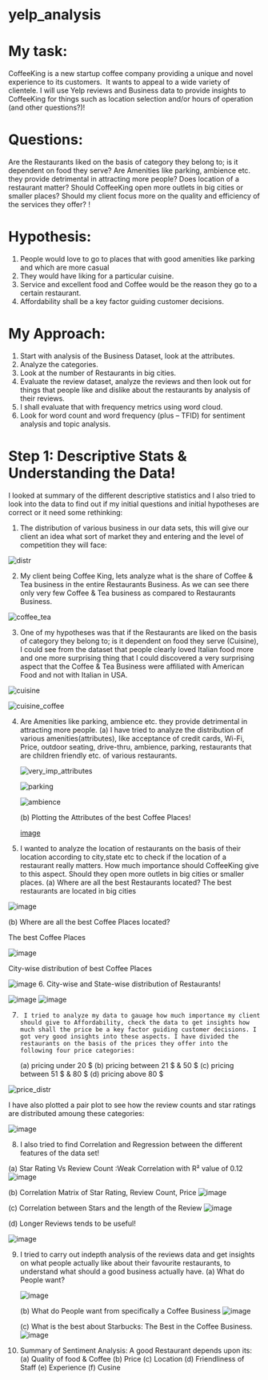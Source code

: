 # yelp_analysis
# My task:

CoffeeKing is a new startup coffee company providing a unique and novel experience to its customers.  
It wants to appeal to a wide variety of clientele. 
I will use Yelp reviews and Business data to provide insights to CoffeeKing for things such as location selection and/or hours of operation (and other questions?)!

# Questions:
Are the Restaurants liked on the basis of category they belong to; is it dependent on food they serve?
Are Amenities like parking, ambience etc. they provide detrimental in attracting more people? 
Does location of a restaurant matter? Should CoffeeKing open more outlets in big cities or smaller places?
Should my client focus more on the quality and efficiency of the services they offer?
!



# Hypothesis:
1.	People would love to go to places that with good amenities like parking and which are more casual
2.	They would have liking for a particular cuisine.
3.	 Service and excellent food and Coffee would be the reason they go to a certain restaurant.
4.	Affordability shall be a key factor guiding customer decisions.

# My Approach:
1.  Start with analysis of the Business Dataset, look at the attributes.
2.  Analyze the categories.
3.  Look at the number of Restaurants in big cities.
4.  Evaluate the review dataset, analyze the reviews and then look out for things that people like and dislike about the restaurants by analysis of their reviews.
5.  I shall evaluate that with frequency metrics using word cloud.
6.  Look for word count and word frequency (plus – TFID) for sentiment analysis and topic analysis.


# Step 1: Descriptive Stats & Understanding the Data!

I looked at summary of the different descriptive statistics and I also tried to look into the data to find out if my 
initial questions and initial hypotheses are correct or it need some rethinking:

1.	The distribution of various business in our data sets, this will give our client an idea what sort of market they 
and entering and the level of competition they will face: 





![distr](https://user-images.githubusercontent.com/81987445/192219489-51985449-49e9-4470-9675-102e42de63d5.jpg)







2.	My client being Coffee King, lets analyze what is the share of Coffee & Tea business in the entire Restaurants Business. As we can see there only very few Coffee & Tea business as compared to Restaurants Business.

![coffee_tea](https://user-images.githubusercontent.com/81987445/192219582-6029d4a0-c16b-4282-8bf2-6ce66cdef057.jpg)

 
3.	One of my hypotheses was that if the Restaurants are liked on the basis of category they belong to; is it dependent on food they serve (Cuisine), I could see from the dataset that people clearly loved Italian food more and one more surprising thing that I could discovered a very surprising aspect that the Coffee & Tea Business were affiliated with American Food and not with Italian in USA.



![cuisine](https://user-images.githubusercontent.com/81987445/192219649-31be693e-e2f4-4f27-8812-bc56bb88a564.jpg)




![cuisine_coffee](https://user-images.githubusercontent.com/81987445/192219665-0232c8de-d128-4d41-a6be-3684b53e9d41.jpg)


4.	Are Amenities like parking, ambience etc. they provide detrimental in attracting more people. 
    (a) I have tried to analyze the distribution of various amenities(attributes), like acceptance of credit cards, Wi-Fi, Price, outdoor seating, drive-thru, ambience,            parking, restaurants that are children friendly etc. of various restaurants.





      ![very_imp_attributes](https://user-images.githubusercontent.com/81987445/192219702-e6c5c572-e2ef-4923-973e-94d19c413061.jpg)


 

      ![parking](https://user-images.githubusercontent.com/81987445/192219719-5e5d738d-3dc0-48d3-a8d1-202a38e79fad.jpg)

 

      ![ambience](https://user-images.githubusercontent.com/81987445/192219772-319388ee-078d-46d2-8128-320a0e31b4ab.jpg)
 
 
    (b) Plotting the Attributes of the best Coffee Places!
    
      [image](https://user-images.githubusercontent.com/81987445/192219890-803c340f-03c5-4856-b28c-501f36347375.png)


5.	I wanted to analyze the location of restaurants on the basis of their location according to city,state etc to check if the location of a restaurant really matters. How much importance should CoffeeKing give to this aspect. Should they open more outlets in big cities or smaller places.
   (a)  Where are all the best Restaurants located? 
   The best restaurants are located in big cities

   ![image](https://user-images.githubusercontent.com/81987445/192220806-a88d8cf7-e9e7-48c5-8d76-d230a4e1b00f.png)
   
   (b)  Where are all the best Coffee Places located? 
   
   The best Coffee Places
   
   ![image](https://user-images.githubusercontent.com/81987445/192221110-d3c44cc3-1d36-41df-bfb9-17da1e1333de.png)
   
   City-wise distribution of best Coffee Places
   
   ![image](https://user-images.githubusercontent.com/81987445/192221275-c6166314-9bc7-4db5-89d0-d76c93eaf26d.png)
6.  City-wise and State-wise distribution of Restaurants!
   
   ![image](https://user-images.githubusercontent.com/81987445/192221479-b47ae6c0-c7ed-4bde-ad3c-78fdb3036c1b.png)
   ![image](https://user-images.githubusercontent.com/81987445/192221586-636382c4-17cd-4ca0-aa44-4efff4d24ca0.png)

7.  	I tried to analyze my data to gauage how much importance my client should give to Affordability, check the data to get insights how much shall the price be a key factor guiding customer decisions. I got very good insights into these aspects. I have divided the restaurants on the basis of the prices they offer into the following four price categories:
      (a) pricing under 20 $ 
      (b) pricing between 21 $  & 50 $
      (c) pricing between 51 $  & 80 $
      (d) pricing above 80 $
 
  ![price_distr](https://user-images.githubusercontent.com/81987445/192221812-b6f43851-98f5-4804-a48d-b264f4cba0b5.jpg)
  
  I have also plotted a pair plot to see how the review counts and star ratings are distributed amoung these categories: 
  
  ![image](https://user-images.githubusercontent.com/81987445/192223533-aabd15aa-8f78-4a05-90b2-2e8f8edca046.png)
  
8. I also tried to find Correlation and Regression between the different features of the data set!

  (a) Star Rating Vs Review Count :Weak Correlation with R² value of 0.12
  ![image](https://user-images.githubusercontent.com/81987445/192223941-e75602dc-3473-4e36-b23c-5575a835bbb9.png)
  
  (b) Correlation Matrix of Star Rating, Review Count, Price
  ![image](https://user-images.githubusercontent.com/81987445/192224202-8a83caca-ce13-4088-84d4-cf5528bcaa63.png)
  
  (c) Correlation between Stars and the length of the Review
  ![image](https://user-images.githubusercontent.com/81987445/192224287-4f0041bb-b507-4455-aec6-0a34bf28c0c6.png)
  
  (d) Longer Reviews tends to be useful!
  
  ![image](https://user-images.githubusercontent.com/81987445/192224353-254bb141-8c4e-4eff-a048-bad5b2bcb7fc.png)
  
  
9. I tried to carry out indepth analysis of the reviews data and get insights on what people actually like about their favourite restaurants, 
to understand what should a good business actually have.
    (a) What do People want?

    ![image](https://user-images.githubusercontent.com/81987445/192224853-22a0fc86-329d-46d6-8fd1-60e8db59e482.png)
    
    (b) What do People want from specifically a Coffee Business
    ![image](https://user-images.githubusercontent.com/81987445/192225025-3e0b699e-2a65-4874-ad1d-92adce7812ec.png)
    
    (c) What is the best about Starbucks: The Best in the Coffee Business.
    ![image](https://user-images.githubusercontent.com/81987445/192225177-cd76bcbd-e207-41dc-9af4-21a5b9ad768f.png)
    
    
10. Summary of Sentiment Analysis:
    A good Restaurant depends upon its:
    (a) Quality of food & Coffee
    (b) Price
    (c) Location
    (d) Friendliness of Staff
    (e) Experience
    (f) Cusine
   










  






















